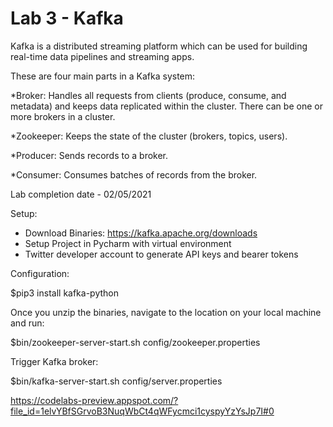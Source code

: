 # Lab 3 - Kafka

Kafka is a distributed streaming platform which can be used for building real-time data pipelines and streaming apps.

These are four main parts in a Kafka system:

*Broker: Handles all requests from clients (produce, consume, and metadata) and keeps data replicated within the cluster. There can be one or more brokers in a cluster.  

*Zookeeper: Keeps the state of the cluster (brokers, topics, users).  

*Producer: Sends records to a broker.  

*Consumer: Consumes batches of records from the broker.  



Lab completion date - 02/05/2021

Setup:

- Download Binaries: https://kafka.apache.org/downloads
- Setup Project in Pycharm with virtual environment
- Twitter developer account to generate API keys and bearer tokens


Configuration:

$pip3 install kafka-python


Once you unzip the binaries, navigate to the location on your local machine and run:

$bin/zookeeper-server-start.sh config/zookeeper.properties


Trigger Kafka broker:

$bin/kafka-server-start.sh config/server.properties

https://codelabs-preview.appspot.com/?file_id=1elvYBfSGrvoB3NuqWbCt4qWFycmci1cyspyYzYsJp7I#0


